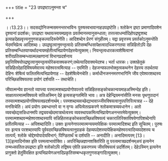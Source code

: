 +++
title = "23 उपद्रष्टाऽनुमन्ता च"

+++
  
  
।।13.23।। सदसद्योनिजन्मसमनन्तरभाविनः पुरुषस्वभावानाहउपद्रष्टेति। श्लोकेन
द्रष्टा प्रमाणादिवशेन दृश्यानां प्रदर्शकः; उपद्रष्टा
यथावत्स्वयमप्रवृत्तः प्रवर्तमानस्यानुसन्धाता;
तत्तत्साधर्म्यादिहोपद्रष्ट्टशब्द
इत्याहदेहप्रवृत्त्यनुगुणसङ्कल्पादिरूपेणेति। आदिशब्देन प्रेरणं संगृहीतम्।
यद्वा प्रवृत्तस्य प्रवर्तकोऽनुमन्तेति भेदमभिप्रेत्य आदिशब्दः।
उपद्रष्ट्टत्वानुमन्तृत्वादेः प्रतिसम्बन्धिसापेक्षत्वादधिकरणतया
सन्निहितोऽपि देहः
प्रतिसम्बन्धितयाप्यर्थादन्वयमर्हतीत्यभिप्रायेणदेहस्येत्युक्तम्।
नियन्तृत्वधारकत्वशेषित्वानां शरीरप्रतिसम्बन्ध्यात्मलक्षणानां
विभागप्रदर्शनाय
प्रवृत्तिविषयोपद्रष्ट्टत्वानुमन्तृत्वयोरेकवाक्यकरणं;तथेत्यादिवाक्यभेदश्च।
भर्ता धारकः। उक्तहेतुकं सन्निहितदेहादिविषयमेवास्य महेश्वरत्वमित्याह --
एवमिति। देहजन्यफलभोक्तृत्वकथनेन देहस्य तदर्थतया देहिनः शेषित्वं
फलितमित्यभिप्रायेणाह -- देहशेषित्वेनचेति। कर्माधीनजननमरणभागिनि जीव
एवेश्वरशब्दस्य परिच्छिन्नविषयतया प्रयोगं दर्शयति -- तथाचेति।  
  
जीवात्मन्येव ज्ञानतो व्याप्त्या परमात्मशब्दप्रयोगोपपत्तये
सन्निहितसङ्कोचकान्वयमाहअस्मिन्देह इति। साक्षात्परमात्मविषयत्वे
सतिअस्मिन् देहे इत्यसङ्गतमिति भावः। अत्र देहेन्द्रियमनांसीति मनसः
पृथगुपादानं तस्यात्मशब्दप्रयोगविषयत्वप्रदर्शनार्थम्।
परमशब्दव्यवच्छेद्याभावाज्जीवविषयत्वानुपपत्तिरित्यत्राह -- देहे मनसिचेति।
अयं प्रयोगः प्रबन्धान्तरे वा न मृग्यः अपित्वेतत्प्रकरणे
श्लोकमात्रव्यवधानेन। अतो व्यवच्छेद्यसन्निधानमपि
तद्व्यवच्छेदमात्रार्थत्वस्य व्यवस्थापकमित्यभिप्रायेणअनन्तरमेवेत्युक्तम्।
परमात्मशब्दवन्महेश्वरशब्दस्यापि सन्निहितसङ्कोचकावच्छिन्नविषयत्वं
चकारातिरिक्तविषयेणापिशब्देनापि प्रतीतमित्याह -- अपिशब्दादिति। उक्तः
इत्यनेनापरमात्मन्ययमापेक्षिकः परमात्मादिशब्द इति सूचितम्। पुरुषः परः
इत्यत्र परशब्दस्यापि पूर्ववदवच्छिन्नविषयत्वानुग्राहकं
देहव्यपदेशस्यापेक्षिकमहेश्वरत्वादिव्यपदेशस्य च तात्पर्यं; श्लोके
चोद्देश्योपादेयविभागं; पिण्डितार्थं च दर्शयति -- अनादीति। अनादिमत्परम्
\[13।13\]इत्यादिनोक्त इति परमत्वाभावोक्तिः। अपरिच्छिन्नज्ञानशक्तिरिति तु
परत्वमात्रप्रदर्शनम्अयं इत्यनेन तन्मध्यपतितःउपद्रष्टा इति श्लोकोऽपि
तद्विषय एवेति प्रकरणस्य जीवविषयत्वं प्रदर्शितम्। देहेऽस्मिन् इत्यनेन
प्रागुक्तो हेतुर्विवक्षित
इत्यभिप्रायेणअनादिप्रकृतिसम्बन्धकृतगुणसङ्गादित्युक्तम्।  
  
